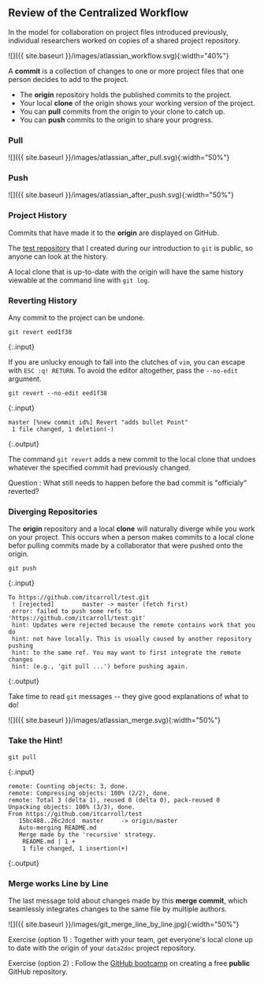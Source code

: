 ---
---

## Review of the Centralized Workflow

In the model for collaboration on project files introduced previously, individual researchers worked on copies of a shared project repository.

![]({{ site.baseurl }}/images/atlassian_workflow.svg){:width="40%"}

<!--split-->

A **commit** is a collection of changes to one or more project files that one person decides to add to the project.

- The **origin** repository holds the published commits to the project.
- Your local **clone** of the origin shows your working version of the project.
- You can **pull** commits from the origin to your clone to catch up.
- You can **push** commits to the origin to share your progress.

<!--split-->

### Pull

![]({{ site.baseurl }}/images/atlassian_after_pull.svg){:width="50%"} 

<!--split-->

### Push

![]({{ site.baseurl }}/images/atlassian_after_push.svg){:width="50%"} 

<!--split-->

### Project History

Commits that have made it to the **origin** are displayed on GitHub.

The [test repository](https://github.com/itcarroll/test) that I created during our introduction to `git` is public, so anyone can look at the history.

A local clone that is up-to-date with the origin will have the same history viewable at the command line with `git log`.

<!--split-->

### Reverting History

Any commit to the project can be undone.

~~~
git revert eed1f38
~~~
{:.input}

If you are unlucky enough to fall into the clutches of `vim`, you can escape with `ESC :q! RETURN`.
To avoid the editor altogether, pass the `--no-edit` argument.

~~~
git revert --no-edit eed1f38
~~~
{:.input}

<!--split-->

~~~
master [%new commit id%] Revert "adds bullet Point"
 1 file changed, 1 deletion(-)
~~~
{:.output}

The command `git revert` adds a new commit to the local clone that undoes whatever the specified commit had previously changed.

<!--split-->

Question
: What still needs to happen before the bad commit is "officialy" reverted?

<!--split-->

### Diverging Repositories

The **origin** repository and a local **clone** will naturally diverge while you work on your project. This occurs when a person makes commits to a local clone befor pulling commits made by a collaborator that were pushed onto the origin.

~~~
git push
~~~
{:.input}

~~~
To https://github.com/itcarroll/test.git
 ! [rejected]        master -> master (fetch first)
 error: failed to push some refs to 'https://github.com/itcarroll/test.git'
 hint: Updates were rejected because the remote contains work that you do
 hint: not have locally. This is usually caused by another repository pushing
 hint: to the same ref. You may want to first integrate the remote changes
 hint: (e.g., 'git pull ...') before pushing again.
~~~
{:.output}

Take time to read `git` messages -- they give good explanations of what to do!

<!--split-->

![]({{ site.baseurl }}/images/atlassian_merge.svg){:width="50%"} 

<!--split-->

### Take the Hint!

~~~
git pull
~~~
{:.input}

~~~
remote: Counting objects: 3, done.
remote: Compressing objects: 100% (2/2), done.
remote: Total 3 (delta 1), reused 0 (delta 0), pack-reused 0
Unpacking objects: 100% (3/3), done.
From https://github.com/itcarroll/test
   15bc488..26c2dcd  master     -> origin/master
   Auto-merging README.md
   Merge made by the 'recursive' strategy.
    README.md | 1 +
	1 file changed, 1 insertion(+)
~~~
{:.output}

<!--split-->

### Merge works Line by Line

The last message told about changes made by this **merge commit**, which seamlessly integrates changes to the same file by multiple authors.

![]({{ site.baseurl }}/images/git_merge_line_by_line.jpg){:width="50%"}

<!--split-->

Exercise (option 1)
: Together with your team, get everyone's local clone up to date with the origin of your `data2doc` project repository.

Exercise (option 2)
: Follow the [GitHub bootcamp](https://help.github.com/articles/create-a-repo/) on creating a free **public** GitHub repository.
